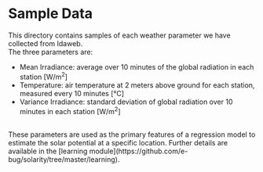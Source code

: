 # Sample Data

This directory contains samples of each weather parameter we have collected from Idaweb. <br>
The three parameters are:
- Mean Irradiance: average over 10 minutes of the global radiation in each station [W/m<sup>2</sup>]
- Temperature: air temperature at 2 meters above ground for each station, measured every 10 minutes [°C]
- Variance Irradiance: standard deviation of global radiation over 10 minutes in each station [W/m<sup>2</sup>]

<br>
These parameters are used as the primary features of a regression model to estimate the solar potential at a specific location. 
Further details are available in the [learning module](https://github.com/e-bug/solarity/tree/master/learning).
